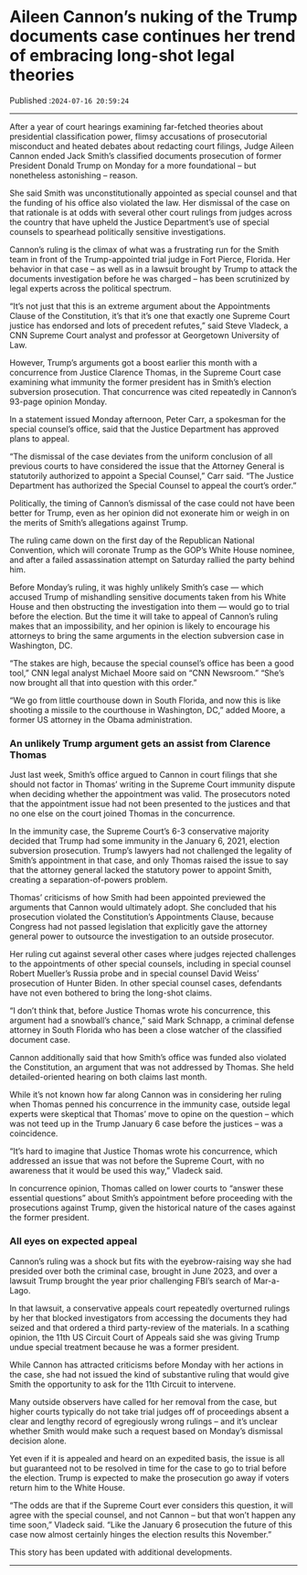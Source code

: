 # Aileen Cannon’s nuking of the Trump documents case continues her trend of embracing long-shot legal theories

Published :`2024-07-16 20:59:24`

---

After a year of court hearings examining far-fetched theories about presidential classification power, flimsy accusations of prosecutorial misconduct and heated debates about redacting court filings, Judge Aileen Cannon ended Jack Smith’s classified documents prosecution of former President Donald Trump on Monday for a more foundational – but nonetheless astonishing – reason.

She said Smith was unconstitutionally appointed as special counsel and that the funding of his office also violated the law. Her dismissal of the case on that rationale is at odds with several other court rulings from judges across the country that have upheld the Justice Department’s use of special counsels to spearhead politically sensitive investigations.

Cannon’s ruling is the climax of what was a frustrating run for the Smith team in front of the Trump-appointed trial judge in Fort Pierce, Florida. Her behavior in that case – as well as in a lawsuit brought by Trump to attack the documents investigation before he was charged – has been scrutinized by legal experts across the political spectrum.

“It’s not just that this is an extreme argument about the Appointments Clause of the Constitution, it’s that it’s one that exactly one Supreme Court justice has endorsed and lots of precedent refutes,” said Steve Vladeck, a CNN Supreme Court analyst and professor at Georgetown University of Law.

However, Trump’s arguments got a boost earlier this month with a concurrence from Justice Clarence Thomas, in the Supreme Court case examining what immunity the former president has in Smith’s election subversion prosecution. That concurrence was cited repeatedly in Cannon’s 93-page opinion Monday.

In a statement issued Monday afternoon, Peter Carr, a spokesman for the special counsel’s office, said that the Justice Department has approved plans to appeal.

“The dismissal of the case deviates from the uniform conclusion of all previous courts to have considered the issue that the Attorney General is statutorily authorized to appoint a Special Counsel,” Carr said. “The Justice Department has authorized the Special Counsel to appeal the court’s order.”

Politically, the timing of Cannon’s dismissal of the case could not have been better for Trump, even as her opinion did not exonerate him or weigh in on the merits of Smith’s allegations against Trump.

The ruling came down on the first day of the Republican National Convention, which will coronate Trump as the GOP’s White House nominee, and after a failed assassination attempt on Saturday rallied the party behind him.

Before Monday’s ruling, it was highly unlikely Smith’s case — which accused Trump of mishandling sensitive documents taken from his White House and then obstructing the investigation into them — would go to trial before the election. But the time it will take to appeal of Cannon’s ruling makes that an impossibility, and her opinion is likely to encourage his attorneys to bring the same arguments in the election subversion case in Washington, DC.

“The stakes are high, because the special counsel’s office has been a good tool,” CNN legal analyst Michael Moore said on “CNN Newsroom.” “She’s now brought all that into question with this order.”

“We go from little courthouse down in South Florida, and now this is like shooting a missile to the courthouse in Washington, DC,” added Moore, a former US attorney in the Obama administration.

### An unlikely Trump argument gets an assist from Clarence Thomas

Just last week, Smith’s office argued to Cannon in court filings that she should not factor in Thomas’ writing in the Supreme Court immunity dispute when deciding whether the appointment was valid. The prosecutors noted that the appointment issue had not been presented to the justices and that no one else on the court joined Thomas in the concurrence.

In the immunity case, the Supreme Court’s 6-3 conservative majority decided that Trump had some immunity in the January 6, 2021, election subversion prosecution. Trump’s lawyers had not challenged the legality of Smith’s appointment in that case, and only Thomas raised the issue to say that the attorney general lacked the statutory power to appoint Smith, creating a separation-of-powers problem.

Thomas’ criticisms of how Smith had been appointed previewed the arguments that Cannon would ultimately adopt. She concluded that his prosecution violated the Constitution’s Appointments Clause, because Congress had not passed legislation that explicitly gave the attorney general power to outsource the investigation to an outside prosecutor.

Her ruling cut against several other cases where judges rejected challenges to the appointments of other special counsels, including in special counsel Robert Mueller’s Russia probe and in special counsel David Weiss’ prosecution of Hunter Biden. In other special counsel cases, defendants have not even bothered to bring the long-shot claims.

“I don’t think that, before Justice Thomas wrote his concurrence, this argument had a snowball’s chance,” said Mark Schnapp, a criminal defense attorney in South Florida who has been a close watcher of the classified document case.

Cannon additionally said that how Smith’s office was funded also violated the Constitution, an argument that was not addressed by Thomas. She held detailed-oriented hearing on both claims last month.

While it’s not known how far along Cannon was in considering her ruling when Thomas penned his concurrence in the immunity case, outside legal experts were skeptical that Thomas’ move to opine on the question – which was not teed up in the Trump January 6 case before the justices – was a coincidence.

“It’s hard to imagine that Justice Thomas wrote his concurrence, which addressed an issue that was not before the Supreme Court, with no awareness that it would be used this way,” Vladeck said.

In concurrence opinion, Thomas called on lower courts to “answer these essential questions” about Smith’s appointment before proceeding with the prosecutions against Trump, given the historical nature of the cases against the former president.

### All eyes on expected appeal

Cannon’s ruling was a shock but fits with the eyebrow-raising way she had presided over both the criminal case, brought in June 2023, and over a lawsuit Trump brought the year prior challenging FBI’s search of Mar-a-Lago.

In that lawsuit, a conservative appeals court repeatedly overturned rulings by her that blocked investigators from accessing the documents they had seized and that ordered a third party-review of the materials. In a scathing opinion, the 11th US Circuit Court of Appeals said she was giving Trump undue special treatment because he was a former president.

While Cannon has attracted criticisms before Monday with her actions in the case, she had not issued the kind of substantive ruling that would give Smith the opportunity to ask for the 11th Circuit to intervene.

Many outside observers have called for her removal from the case, but higher courts typically do not take trial judges off of proceedings absent a clear and lengthy record of egregiously wrong rulings – and it’s unclear whether Smith would make such a request based on Monday’s dismissal decision alone.

Yet even if it is appealed and heard on an expedited basis, the issue is all but guaranteed not to be resolved in time for the case to go to trial before the election. Trump is expected to make the prosecution go away if voters return him to the White House.

“The odds are that if the Supreme Court ever considers this question, it will agree with the special counsel, and not Cannon – but that won’t happen any time soon,” Vladeck said. “Like the January 6 prosecution the future of this case now almost certainly hinges the election results this November.”

This story has been updated with additional developments.

---

